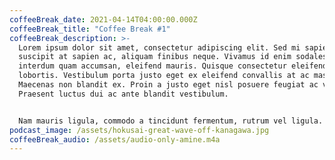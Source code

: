 ```yaml
---
coffeeBreak_date: 2021-04-14T04:00:00.000Z
coffeeBreak_title: "Coffee Break #1"
coffeeBreak_description: >-
  Lorem ipsum dolor sit amet, consectetur adipiscing elit. Sed mi sapien,
  suscipit at sapien ac, aliquam finibus neque. Vivamus id enim sodales,
  interdum quam accumsan, eleifend mauris. Quisque consectetur eleifend
  lobortis. Vestibulum porta justo eget ex eleifend convallis at ac massa.
  Maecenas non blandit ex. Proin a justo eget nisl posuere feugiat ac vel neque.
  Praesent luctus dui ac ante blandit vestibulum.


  Nam mauris ligula, commodo a tincidunt fermentum, rutrum vel ligula. Sed bibendum nisl eget enim aliquet volutpat. Aenean feugiat laoreet metus sit amet dictum. Vivamus feugiat imperdiet nisi sodales efficitur. Nam elit dolor, viverra in tortor egestas, vulputate congue magna. Nunc ultricies posuere tortor eu imperdiet. Sed at velit et dolor fermentum condimentum. Duis at hendrerit ex. Integer sed nibh euismod, dapibus diam a, condimentum felis. Aliquam consequat tempor auctor. Curabitur dapibus a massa eget malesuada. Donec suscipit metus vitae nisi rutrum egestas. Ut tincidunt efficitur neque, a fermentum sapien rhoncus vitae. Aliquam erat volutpat. Praesent tortor nulla, semper sit amet libero eleifend, euismod dictum neque. Aliquam erat volutpat.
podcast_image: /assets/hokusai-great-wave-off-kanagawa.jpg
coffeeBreak_audio: /assets/audio-only-amine.m4a
---
```

